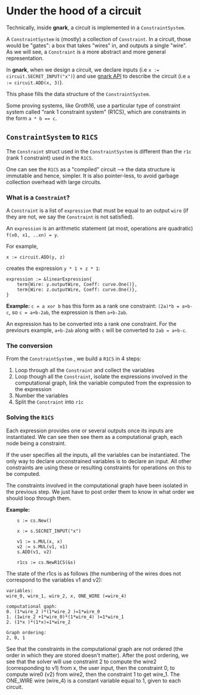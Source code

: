 # Under the hood of a circuit

Technically, inside **gnark**, a circuit is implemented in a `ConstraintSystem`. 

A `ConstraintSystem` is (mostly) a collection of `Constraint`. In a circuit, those would be "gates": a box that takes "wires" in, and outputs a single "wire". As we will see, a `Constraint` is a more abstract and more general representation.

In **gnark**, when we design a circuit, we declare inputs (i.e `x := circuit.SECRET_INPUT("x")`) and use [gnark API]() to describe the circuit (i.e `a := circuit.ADD(x, 3)`).

This phase fills the data structure of the `ConstraintSystem`. 

Some proving systems, like Groth16, use a particular type of constraint system called "rank 1 constraint system" (R1CS), which are constraints in the form `a * b == c`. 

## `ConstraintSystem` to `R1CS`

The `Constraint` struct used in the `ConstraintSystem` is different than the `r1c` (rank 1 constraint) used in the `R1CS`. 

One can see the `R1CS` as a "compiled" circuit --> the data structure is immutable and hence, simpler. It is also pointer-less, to avoid garbage collection overhead with large circuits. 

### What is a `Constraint`?

A `Constraint` is a list of `expression` that must be equal to an output `wire` (if they are not, we say the `Constraint` is not satisfied). 

An `expression` is an arithmetic statement (at most, operations are quadratic) `f(x0, x1, ..xn) = y`. 

For example, 
```golang
x := circuit.ADD(y, z)
```

creates the expression `y * 1 + z * 1`:

```golang
expression := &linearExpression{
	term{Wire: y.outputWire, Coeff: curve.One()},
	term{Wire: z.outputWire, Coeff: curve.One()},
}
```

**Example:** `c = a xor b` has this form as a rank one constraint: `(2a)*b = a+b-c`, so `c = a+b-2ab`, the expression is then `a+b-2ab`.

An expression has to be converted into a rank one constraint. For the previours example, `a+b-2ab` along with `c` will be converted to `2ab = a+b-c`.


### The conversion

From the `ConstraintSystem` , we build a `R1CS` in 4 steps:
1. Loop through all the `Constraint` and collect the variables
2. Loop though all the `Constraint`, isolate the expressions involved in the computational graph, link the variable computed from the expression to the expression
3. Number the variables
4. Split the `Constraint` into `r1c`


### Solving the `R1CS`

Each expression provides one or several outputs once its inputs are instantiated. We can see then see them as a computational graph, each node being a constraint. 

If the user specifies all the inputs, all the variables can be instantiated. The only way to declare unconstrained variables is to declare an input. All other constraints are using these or resulting constraints for operations on this to be computed.

The constraints involved in the computational graph have been isolated in the previous step. We just have to post order them to know in what order we should loop through them.

**Example:**
```
    s := cs.New()

    x := s.SECRET_INPUT("x")

    v1 := s.MUL(x, x)
    v2 := s.MUL(v1, v1)
    s.ADD(v1, v2)

    r1cs := cs.NewR1CS(&s)
```

The state of the r1cs is as follows (the numbering of the wires does not correspond to the variables v1 and v2):
```
variables:
wire_0, wire_1, wire_2, x, ONE_WIRE (=wire_4)

computational gaph:
0. (1*wire_2 )*(1*wire_2 )=1*wire_0
1. (1wire_2 +1*wire_0)*(1*wire_4) )=1*wire_1
2. (1*x )*(1*x)=1*wire_2

Graph ordering:
2, 0, 1
```

See that the constraints in the computational graph are not ordered (the order in which they are stored doesn't matter). After the post ordering, we see that the solver will use constraint 2 to compute the wire2 (corresponding to v1) from x, the user input, then the constraint 0, to compute wire0 (v2) from wire2, then the constraint 1 to get wire_1. The ONE_WIRE wire (wire_4) is a constant variable equal to 1, given to each circuit.